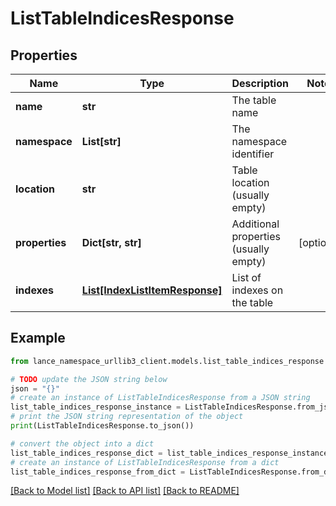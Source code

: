 # ListTableIndicesResponse


## Properties

Name | Type | Description | Notes
------------ | ------------- | ------------- | -------------
**name** | **str** | The table name | 
**namespace** | **List[str]** | The namespace identifier | 
**location** | **str** | Table location (usually empty) | 
**properties** | **Dict[str, str]** | Additional properties (usually empty) | [optional] 
**indexes** | [**List[IndexListItemResponse]**](IndexListItemResponse.md) | List of indexes on the table | 

## Example

```python
from lance_namespace_urllib3_client.models.list_table_indices_response import ListTableIndicesResponse

# TODO update the JSON string below
json = "{}"
# create an instance of ListTableIndicesResponse from a JSON string
list_table_indices_response_instance = ListTableIndicesResponse.from_json(json)
# print the JSON string representation of the object
print(ListTableIndicesResponse.to_json())

# convert the object into a dict
list_table_indices_response_dict = list_table_indices_response_instance.to_dict()
# create an instance of ListTableIndicesResponse from a dict
list_table_indices_response_from_dict = ListTableIndicesResponse.from_dict(list_table_indices_response_dict)
```
[[Back to Model list]](../README.md#documentation-for-models) [[Back to API list]](../README.md#documentation-for-api-endpoints) [[Back to README]](../README.md)


